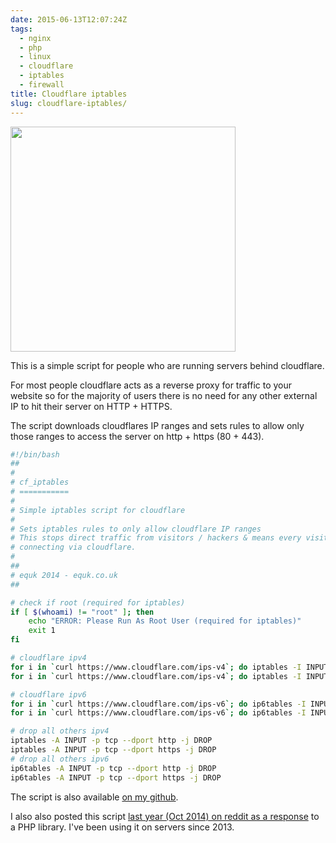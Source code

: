 ```yaml
---
date: 2015-06-13T12:07:24Z
tags:
  - nginx
  - php
  - linux
  - cloudflare
  - iptables
  - firewall
title: Cloudflare iptables
slug: cloudflare-iptables/
---
```


<p class="text-center"><img width="360px" src="/media/images/2015/06/cf-logo-v-rgb_m.png" alt=""></p>

This is a simple script for people who are running servers behind cloudflare.

For most people cloudflare acts as a reverse proxy for traffic to your website so for the majority of users there is no need for any other external IP to hit their server on HTTP + HTTPS.

The script downloads cloudflares IP ranges and sets rules to allow only those ranges to access the server on http + https (80 + 443).

```bash
#!/bin/bash
##
#
# cf_iptables
# ===========
#
# Simple iptables script for cloudflare
#
# Sets iptables rules to only allow cloudflare IP ranges
# This stops direct traffic from visitors / hackers & means every visitor is
# connecting via cloudflare.
#
##
# equk 2014 - equk.co.uk
##

# check if root (required for iptables)
if [ $(whoami) != "root" ]; then
    echo "ERROR: Please Run As Root User (required for iptables)"
    exit 1
fi

# cloudflare ipv4
for i in `curl https://www.cloudflare.com/ips-v4`; do iptables -I INPUT -p tcp -s $i --dport http -j ACCEPT; done
for i in `curl https://www.cloudflare.com/ips-v4`; do iptables -I INPUT -p tcp -s $i --dport https -j ACCEPT; done

# cloudflare ipv6
for i in `curl https://www.cloudflare.com/ips-v6`; do ip6tables -I INPUT -p tcp -s $i --dport http -j ACCEPT; done
for i in `curl https://www.cloudflare.com/ips-v6`; do ip6tables -I INPUT -p tcp -s $i --dport https -j ACCEPT; done

# drop all others ipv4
iptables -A INPUT -p tcp --dport http -j DROP
iptables -A INPUT -p tcp --dport https -j DROP
# drop all others ipv6
ip6tables -A INPUT -p tcp --dport http -j DROP
ip6tables -A INPUT -p tcp --dport https -j DROP
```

The script is also available <a href="https://github.com/equk/linux/blob/master/scripts/cf_iptables.sh" target="_blank">on my <i class="fa fa-github-alt"></i>github</a>.

I also also posted this script <a href="https://www.reddit.com/r/webdev/comments/2i7wa9/behind_proxy_cloudflare_cdn_just_give_me_the/" target="_blank">last year (Oct 2014) on reddit as a response</a> to a PHP library.
I've been using it on servers since 2013.
